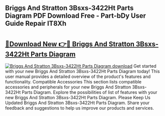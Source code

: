 ## Briggs And Stratton 3Bsxs-3422Ht Parts Diagram PDF Download Free - Part-bDy User Guide Repair IT8Xh

# <h2><a href="http://dfrfc8i.blite.top/?on=Briggs+And+Stratton+3Bsxs-3422Ht+Parts+Diagram">🔗Download New 👉🔴 Briggs And Stratton 3Bsxs-3422Ht Parts Diagram</a></h2>

[![Briggs And Stratton 3Bsxs-3422Ht Parts Diagram download](https://i.imgur.com/lujVjoI.png)](http://dfrfc8i.blite.top/?on=Briggs+And+Stratton+3Bsxs-3422Ht+Parts+Diagram)
Get started with your new Briggs And Stratton 3Bsxs-3422Ht Parts Diagram today! This user manual provides a detailed overview of the product's features and functionality. Compatible Accessories This section lists compatible accessories and peripherals for your new Briggs And Stratton 3Bsxs-3422Ht Parts Diagram. Explore the possibilities of list of features with your new Briggs And Stratton 3Bsxs-3422Ht Parts Diagram. Please Keep Us Updated Briggs And Stratton 3Bsxs-3422Ht Parts Diagram. Share your feedback and suggestions to help us improve our products and services.
